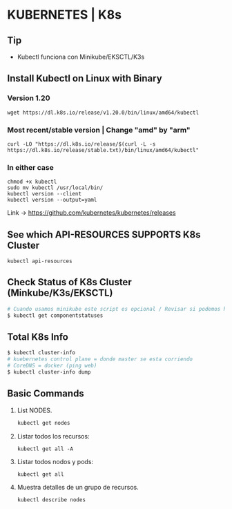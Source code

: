 # KUBERNETES | K8s

## Tip

- Kubectl funciona con Minikube/EKSCTL/K3s

## Install **Kubectl** on Linux with Binary

### Version 1.20

```console
wget https://dl.k8s.io/release/v1.20.0/bin/linux/amd64/kubectl
```

### Most recent/stable version | Change "amd" by "arm"

```console
curl -LO "https://dl.k8s.io/release/$(curl -L -s https://dl.k8s.io/release/stable.txt)/bin/linux/amd64/kubectl"
```

### In either case

```console
chmod +x kubectl
sudo mv kubectl /usr/local/bin/
kubectl version --client
kubectl version --output=yaml
```

Link -> <https://github.com/kubernetes/kubernetes/releases>

## See which API-RESOURCES SUPPORTS K8s Cluster

```console
kubectl api-resources
```

## Check Status of K8s Cluster (Minkube/K3s/EKSCTL)

```bash
# Cuando usamos minikube este script es opcional / Revisar si podemos hacerlo con AWS
$ kubectl get componentstatuses
```

## Total K8s Info

```bash
$ kubectl cluster-info
# kuebernetes control plane = donde master se esta corriendo
# CoreDNS = docker (ping web)
$ kubectl cluster-info dump
```

## Basic Commands

1. List NODES.

   ```bash
   kubectl get nodes
   ```

2. Listar todos los recursos:

   ```console
   kubectl get all -A
   ```

3. Listar todos nodos y pods:

   ```console
   kubectl get all
   ```

4. Muestra detalles de un grupo de recursos.

   ```console
   kubectl describe nodes
   ```
